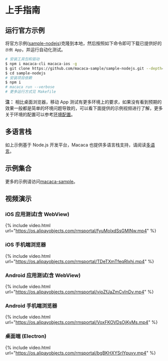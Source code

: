 # 上手指南

## 运行官方示例

将官方示例([sample-nodejs](//github.com/macaca-sample/sample-nodejs))克隆到本地，然后按照如下命令即可下载已提供好的`示例 App`，并运行自动化测试。

```bash
# 安装工具包和驱动
$ npm i macaca-cli macaca-ios -g
$ git clone https://github.com/macaca-sample/sample-nodejs.git --depth=1
$ cd sample-nodejs
# 安装项目依赖
$ npm i
# macaca run --verbose
# 更多运行方式见 Makefile
```

**注：** 相比桌面浏览器，移动 App 测试有更多环境上的要求，如果没有看到预期的效果一般都是简单的坏境问题导致的，可以看下面提供的示例视频进行了解，更多关于环境的配置可以参考[环境配置](./environment-setup)。

## 多语言栈

如上示例基于 Node.js 开发平台，Macaca 也提供多语言栈支持，请阅读[多语言](./multi-lang)。

## 示例集合

更多的示例请访问[macaca-sample](//github.com/macaca-sample)。

## 视频演示

### iOS 应用测试(含 WebView)

{% include video.html url="https://os.alipayobjects.com/rmsportal/fyuMolxdSsGMlNw.mp4" %}

### iOS 手机端浏览器

{% include video.html url="https://os.alipayobjects.com/rmsportal/TDeTXmTfeqRlxhj.mp4" %}

### Android 应用测试(含 WebView)

{% include video.html url="https://os.alipayobjects.com/rmsportal/vjoZfJaZmCvInDv.mp4" %}

### Android 手机端浏览器

{% include video.html url="https://os.alipayobjects.com/rmsportal/VoxFKOVDsOjKyMs.mp4" %}

### 桌面端 (Electron)

{% include video.html url="https://os.alipayobjects.com/rmsportal/bgBKHXYSrlYpuvv.mp4" %}
